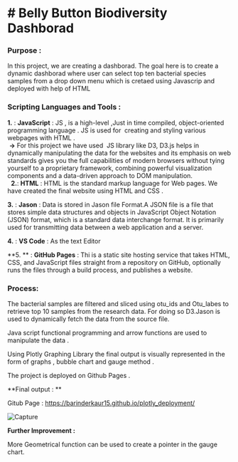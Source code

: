 # # Belly Button Biodiversity Dashborad 
### Purpose : 
In this project, we are creating a dashborad. The goal here is to create a dynamic dashborad where user can select top ten bacterial species samples from a drop down menu which is cretaed using Javascrip and deployed with help of HTML 

### Scripting Languages and Tools :

**1.** : **JavaScript** : JS , is a high-level ,Just in time compiled, object-oriented programming language . JS is used for  creating and styling various webpages with HTML .<BR>
 **->** For this project we have used  JS library like D3, D3.js helps in dynamically manipulating the data for the websites and its emphasis on web standards gives you the full capabilities of modern browsers without tying yourself to a proprietary framework, combining powerful visualization components and a data-driven approach to DOM manipulation. <BR>
  
**2.**: **HTML** : HTML is the standard markup language for Web pages. We have created the final website using HTML and CSS .

**3.** : **Jason** : Data is stored in Jason file Format.A JSON file is a file that stores simple data structures and objects in JavaScript Object Notation (JSON) format, which is a standard data interchange format. It is primarily used for transmitting data between a web application and a server.  <BR>

**4.** : **VS Code** : As the text Editor <br>

**5. ** : **GitHub Pages** : Thi is a static site hosting service that takes HTML, CSS, and JavaScript files straight from a repository on GitHub, optionally runs the files through a build process, and publishes a website. 

### Process: ### 

The  bacterial samples are filtered and sliced using otu_ids and Otu_labes to retrieve top 10 samples from the research data. 
For doing so D3.Jason is used to dynamically fetch the data from the source file. <BR>

Java script functional programming and arrow functions are used to manipulate the data . 

Using Plotly Graphing Library  the final output is visually represented in the form of graphs , bubble chart and gauge method .<BR>
  
The project is deployed on Github Pages . 


**Final output : **

Gitub Page : https://barinderkaur15.github.io/plotly_deployment/


![Capture](https://user-images.githubusercontent.com/55926650/71784129-c5544e00-2fa4-11ea-9743-135e91be803f.PNG)
  
**Further Improvement :**

More Geometrical function can be used to create a pointer in the gauge chart. 

